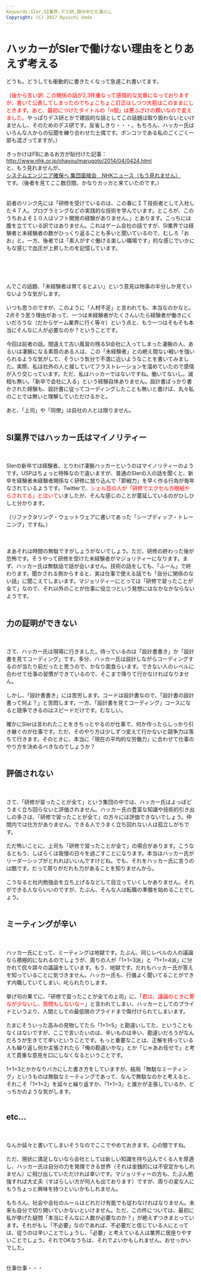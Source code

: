 ```yaml
---
Keywords:SIer,SI業界,デス研,頭の中だだ漏らし
Copyright: (C) 2017 Ryuichi Ueda
---
```

# ハッカーがSIerで働けない理由をとりあえず考える
どうも。どうしても衝動的に書きたくなって急遽これ書いてます。<br />
<br />
（<span style="color:red">後から言い訳: この関係の話が2,3件重なって感情的な文章になっておりますが、書いて公表してしまったのでちょこちょこ訂正はしつつ大筋はこのままにしときます。あと、最初につけたタイトルの「n個」は悪ふざけの類いなので変えました。</span>やっぱりデス研とかで建設的な話としてこの話題は取り扱わないといけませんし、そのためのデス研です。反省しきり・・・。もちろん、ハッカー氏はいろんな人からの伝聞を練り合わせた土偶です。ポンコツである私のごくごく一部も混ざってますが。）<br />
<br />
きっかけはFBにあるお方が貼付けた記事：<br />
<a href="http://www.nhk.or.jp/ohayou/marugoto/2014/04/0424.html" target="_blank">http://www.nhk.or.jp/ohayou/marugoto/2014/04/0424.html</a><br />
と、もう見れませんが、<br />
<a href="http://www3.nhk.or.jp/news/html/20140417/k10013831161000.html" target="_blank">システムエンジニア確保へ 集団面接会　NHKニュース（もう見れません）</a><br />
です。（後者を見てここ数日間、かなりカッカと来ていたのです。）<br />
<br />
<br />
前者のリンク先には「研修を受けているのは、この春にＩＴ技術者として入社した４７人。プログラミングなどの実践的な技術を学んでいます。ところが、このうちおよそ１０人はソフト開発の経験がありません。」とあります。こっちには腹を立てている訳ではありません。これはゲーム会社の話ですが、SI業界では経験者と未経験者の数がひっくり返ることも多いと聞いているので、むしろ「おお」と。一方、後者では「素人がすぐ働ける楽しい職場です」的な感じでいかにもな感じで血圧が上昇したのを記憶しています。<br />
<br />
<br />
<!--more--><br />
<br />
んでこの話題、「未経験者は育てるとよい」という意見は物事の半分しか見ていないような気がします。<br />
<br />
いつも思うのですが、このように「人材不足」と言われても、本当なのかなと。2点そう思う理由があって、一つは未経験者がたくさんいたら経験者が働きにくいだろうな（だからゲーム業界に行く等々）という点と、もう一つはそもそも本当にそんなに人が必要なのか？ということです。<br />
<br />
今回は前者の話。間違えて古い風習の残るSI会社に入ってしまった凄腕の人、あるいは凄腕になる素質のある人は、この「未経験者」との絶え間ない戦いを強いられるような気がして、そういう気分で不満に近いようなことを書いてみました。実際、私は社外の人と接していてフラストレーションを溜めていたので感情が入り交じっています。ただ、私はハッカーではないですね。働いてないし。滅相も無い。「新卒で会社に入る」という経験自体ありません。設計書ばっかり書かされた経験も、設計書に従ってコーディングしたことも無いと書けば、丸々私のことでは無いと理解していただけるかと。<br />
<br />
あと、「上司」や「同僚」は自社の人とは限りません。<br />
<br />
<h2>SI業界ではハッカー氏はマイノリティー</h2><br />
<br />
SIerの新卒では経験者、とりわけ凄腕ハッカーというのはマイノリティーのようです。USPはちょっと特殊なので違いますが、普通のSIerの人の話を聞くと、新卒を経験者未経験者関係なく研修に放り込んで「即戦力」を早く作る行為が毎年なされているようです。Twitterで、<span style="color:red">シェル芸の人が「研修でエクセル方眼紙やらされてる」と泣いて</span>いましたが、そんな感じのことが蔓延しているのがひしひしと分かります。<br />
<br />
（リファクタリング・ウェットウェアに書いてあった「シープディップ・トレーニング」ですね。）<br />
<br />
<br />
<br />
まあそれは時間の無駄ですがしょうがないでしょう。ただ、研修の終わった後が恐怖です。そうやって研修を受けた未経験者がマジョリティーになります。まず、ハッカー氏は無駄話で話が会いません。技術の話をしても、「ふーん」で終わります。聞かされる側からすると、実は仕事で使える話でも「自分に関係のない話」に聞こえてしまいます。マジョリティーにとっては「研修で習ったことが全て」なので、それ以外のことが仕事に役立つという発想にはなかなかならないようです。<br />
<br />
<h2>力の証明ができない</h2><br />
<br />
さて、ハッカー氏は現場に行きました。待っているのは「設計書書き」か「設計書を見てコーディング」です。多分、ハッカー氏は設計しながらコーディングするのが当たり前だったと思うので、かなり面食らいます。できない人のレベルに合わせて仕事の習慣ができているので、そこまで降りて行かなければなりません。<br />
<br />
しかし、「設計書書き」には苦労します。コードは設計書なので、「設計書の設計書って何よ？」と苦悶します。一方、「設計書を見てコーディング」コースになると競争できるのはスピードだけです。むなしい。<br />
<br />
確かにSIerは言われたことをきちっとやるのが仕事で、何か作ったらしっかり引き継ぐのが仕事です。ただ、そのやり方は少しずつ変えて行かないと競争力は落ちて行きます。そのときに、本当に「現在の平均的な労働力」に合わせて仕事のやり方を決めるべきなのでしょうか？<br />
<br />
<h2>評価されない</h2><br />
<br />
さて、「研修が習ったことが全て」という集団の中では、ハッカー氏はよっぽどうまく立ち回らないと評価されません。ハッカー氏の豊富な知識や技術的引き出しの多さは、「研修で習ったことが全て」の方々には評価できないでしょう。仲間内では仕方がありません。できる人でうまく立ち回れない人は孤立しがちです。<br />
<br />
ただ怖いことに、上司も「研修で習ったことが全て」の場合があります。こうなるともう、しばらくは我慢の日々を過ごすことになります。本当はハッカー氏がリーダーシップがとれればいいんですけどね。でも、それをハッカー氏に言うのは酷です。だって周りがだれも力があることを知りませんから。<br />
<br />
こうなると社内勉強会を立ち上げるなどして目立っていくしかありません。それができる人ならいいのですが、たぶん、そんな人は転職の準備を始めることでしょう。<br />
<br />
<h2>ミーティングが辛い</h2><br />
<br />
ハッカー氏にとって、ミーティングは地獄です。たぶん、同じレベルの人の議論なら積極的になれるのでしょうが、周りの人が「1+1=3派」と「1+1=4派」に分かれて侃々諤々の議論をしています。もう、地獄です。だれもハッカー氏が答えを知っていることに気づきません。ハッカー氏も、行儀よく聞いてることができず内職していてしまい、叱られたりします。<br />
<br />
挙げ句の果てに、「研修で習ったことが全ての上司」に、「<span style="color:red">君は、議論のときに寄与が少ないし、質問もしないなー</span>」と言われてしまい、ハッカーとしてのプライドというより、人間としての最低限のプライドまで傷付けられてしまいます。<br />
<br />
たまにそういった高みの見物してたら「1+1=5」と勘違いしてた、ということもなくはないですが、ここで言いたいのは、辛いものは辛い、勘違いだろうがなんだろうが生きてて辛いということです。もっと重要なことは、正解を持っている人も繰り返し何か主張されたら「俺の勘違いかな」とか「じゃあお任せで」と考えて貴重な意見を口にしなくなるということです。<br />
<br />
1+1=3とかかなりバカにした書き方をしていますが、結局「無駄なミーティング」というものは無駄なミーティングであって、なんで無駄なのかと考えると、それこそ「1+1=2」を延々と繰り返すか、「1+1=3」と誰かが主張しているか、どっちかのような気がします。<br />
<br />
<h2>etc...</h2><br />
<br />
なんか延々と書いてしまいそうなのでここでやめておきます。心の闇ですね。<br />
<br />
ただ、現状に満足しないなら会社としては新しい知識を持ち込んでくる人を厚遇し、ハッカー氏は自分の力を発揮できる世界（それは金銭的には不安定かもしれません）に飛び出していただければ幸いです。マジョリティーの方も、たぶん勉強すれば大丈夫（すばらしい方が何人も出ております）ですが、周りの変な人にもうちょっと興味を持つといいかもしれません。<br />
<br />
もちろん、社会や会社のルールはどれだけ有能でも従わなければなりません。未来も自分で切り開いていかないといけません。ただ、この件については、最初に私が挙げた疑問「本当にそんなに人数が必要なのか？」が絶えずつきまとっています。それがもし「不必要」なのであれば、不必要だと信じている人にとっては、従うのは辛いことでしょうし、「必要」と考えている人は業界に居座りやすいことでしょう。それでOKなうちは、それでよいかもしれません。おせっかいでした。<br />
<br />
<br />
仕事仕事・・・<br />

